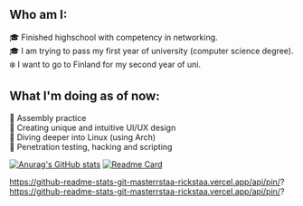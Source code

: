 ## Who am I:
🎓 Finished highschool with competency in networking. <br />
🎓 I am trying to pass my first year of university (computer science degree). <br />
❄️ I want to go to Finland for my second year of uni.

## What I'm doing as of now:
🌌 Assembly practice <br />
🌌 Creating unique and intuitive UI/UX design <br />
🌌 Diving deeper into Linux (using Arch) <br />
🌌 Penetration testing, hacking and scripting

[![Anurag's GitHub stats](https://github-readme-stats-git-masterrstaa-rickstaa.vercel.app/api?username=dr00gy&show_icons=true&theme=aura_dark&hide_title=true&hide_rank=true)](https://github.com/anuraghazra/github-readme-stats)
[![Readme Card](https://github-readme-stats-git-masterrstaa-rickstaa.vercel.app/api/pin/?username=dr00gy&repo=github-readme-stats&show_icons=true&theme=aura_dark)](https://github.com/Dr00gy/Logicky-magnum-opus-naucny)

https://github-readme-stats-git-masterrstaa-rickstaa.vercel.app/api/pin/?
https://github-readme-stats-git-masterrstaa-rickstaa.vercel.app/api/pin/?
